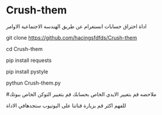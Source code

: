 # Crush-them
اداة اختراق حسابات انستغرام عن طريق الهندسة الاجتماعية
الاوامر


git clone https://github.com/hacingsfdfds/Crush-them


cd Crush-them


pip install requests


pip install pystyle

pythun Crush-them.py



#ملاحضه قم بتغيير الايدي الخاص بحسابك قم بتغيير التوكن الخاص ببوتك

للفهم اكثر قم بزيارة قناتنا على اليوتيوب ستجدهافي الاداة



